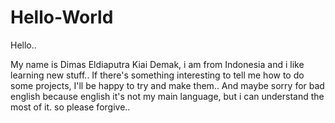 # Hello-World

Hello..

My name is Dimas Eldiaputra Kiai Demak, i am from Indonesia and i like learning new stuff.. 
If there's something interesting to tell me how to do some projects, I'll be happy to try and make them..
And maybe sorry for bad english because english it's not my main language, but i can understand the most of it. so please forgive..
